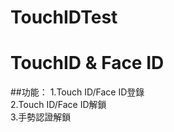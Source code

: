 # TouchIDTest
TouchID &amp; Face ID
========================================
##功能：
1.Touch ID/Face ID登錄<br>
2.Touch ID/Face ID解鎖<br>
3.手勢認證解鎖<br>
